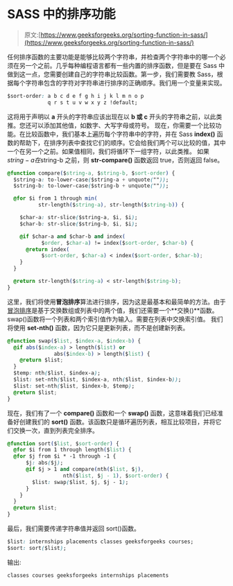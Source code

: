 # SASS 中的排序功能

> 原文:[https://www.geeksforgeeks.org/sorting-function-in-sass/](https://www.geeksforgeeks.org/sorting-function-in-sass/)

任何排序函数的主要功能是能够比较两个字符串，并检查两个字符串中的哪一个必须在另一个之前。几乎每种编程语言都有一些内置的排序函数，但是要在 Sass 中做到这一点，您需要创建自己的字符串比较函数。第一步，我们需要教 Sass，根据每个字符串包含的字符对字符串进行排序的正确顺序。我们用一个变量来实现。

```css
$sort-order: a b c d e f g h i j k l m n o p 
             q r s t u v w x y z !default;
```

这将用于声明以 **a** 开头的字符串应该出现在以 **b 或 c** 开头的字符串之前，以此类推。您还可以添加其他值，如数字、大写字母或符号。
现在，你需要一个比较功能。在比较函数中，我们基本上遍历每个字符串中的字符，并在 Sass **index()** 函数的帮助下，在排序列表中查找它们的顺序。它会给我们两个可以比较的值，其中一个在另一个之前。如果值相同，我们将循环下一组字符，以此类推。
如果$string-a 在$string-b 之前，则 **str-compare()** 函数返回 true，否则返回 false。

```css
@function compare($string-a, $string-b, $sort-order) {
  $string-a: to-lower-case($string-a + unquote(""));
  $string-b: to-lower-case($string-b + unquote(""));      

  @for $i from 1 through min(
          str-length($string-a), str-length($string-b)) {

    $char-a: str-slice($string-a, $i, $i);
    $char-b: str-slice($string-b, $i, $i);

    @if $char-a and $char-b and index(
           $order, $char-a) != index($sort-order, $char-b) {
      @return index(
           $sort-order, $char-a) < index($sort-order, $char-b);
    }
  }

  @return str-length($string-a) < str-length($string-b);
}
```

这里，我们将使用**冒泡排序**算法进行排序，因为这是最基本和最简单的方法。由于[冒泡排序](https://www.geeksforgeeks.org/bubble-sort/)是基于交换数组或列表中的两个值，我们还需要一个**交换()**函数。
swap()函数将一个列表和两个索引值作为输入。需要在列表中交换索引值。
我们将使用 **set-nth()** 函数，因为它只是更新列表，而不是创建新列表。

```css
@function swap($list, $index-a, $index-b) {
  @if abs($index-a) > length($list) or
               abs($index-b) > length($list) {
    @return $list;
  }
  $temp: nth($list, $index-a);
  $list: set-nth($list, $index-a, nth($list, $index-b));
  $list: set-nth($list, $index-b, $temp);
  @return $list;
}
```

现在，我们有了一个 **compare()** 函数和一个 **swap()** 函数，这意味着我们已经准备好创建我们的 **sort()** 函数。该函数只是循环遍历列表，相互比较项目，并将它们交换一次，直到列表完全排序。

```css
@function sort($list, $sort-order) {
  @for $i from 1 through length($list) {
  @for $j from $i * -1 through -1 {
      $j: abs($j);
      @if $j > 1 and compare(nth($list, $j),
                  nth($list, $j - 1), $sort-order) {
        $list: swap($list, $j, $j - 1);
      }
    }
  }
  @return $list;
}
```

最后，我们需要传递字符串值并返回 sort()函数。

```css
$list: internships placements classes geeksforgeeks courses;
$sort: sort($list);
```

输出:

```css
classes courses geeksforgeeks internships placements

```